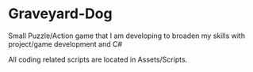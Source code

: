# Graveyard-Dog
Small Puzzle/Action game that I am developing to broaden my skills with project/game development and C#

All coding related scripts are located in Assets/Scripts.
